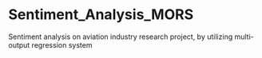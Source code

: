# Sentiment_Analysis_MORS
Sentiment analysis on aviation industry research project, by utilizing multi-output regression system
